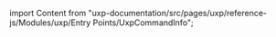 
import Content from "uxp-documentation/src/pages/uxp/reference-js/Modules/uxp/Entry Points/UxpCommandInfo";

<Content query="product=photoshop"/>
